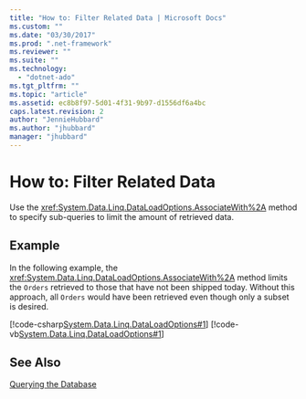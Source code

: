 ```yaml
---
title: "How to: Filter Related Data | Microsoft Docs"
ms.custom: ""
ms.date: "03/30/2017"
ms.prod: ".net-framework"
ms.reviewer: ""
ms.suite: ""
ms.technology: 
  - "dotnet-ado"
ms.tgt_pltfrm: ""
ms.topic: "article"
ms.assetid: ec8b8f97-5d01-4f31-9b97-d1556df6a4bc
caps.latest.revision: 2
author: "JennieHubbard"
ms.author: "jhubbard"
manager: "jhubbard"
---
```

# How to: Filter Related Data
Use the <xref:System.Data.Linq.DataLoadOptions.AssociateWith%2A> method to specify sub-queries to limit the amount of retrieved data.  
  
## Example  
 In the following example, the <xref:System.Data.Linq.DataLoadOptions.AssociateWith%2A> method limits the `Orders` retrieved to those that have not been shipped today. Without this approach, all `Orders` would have been retrieved even though only a subset is desired.  
  
 [!code-csharp[System.Data.Linq.DataLoadOptions#1](../../../../../../samples/snippets/csharp/VS_Snippets_Data/system.data.linq.dataloadoptions/cs/program.cs#1)]
 [!code-vb[System.Data.Linq.DataLoadOptions#1](../../../../../../samples/snippets/visualbasic/VS_Snippets_Data/system.data.linq.dataloadoptions/vb/module1.vb#1)]  
  
## See Also  
 [Querying the Database](../../../../../../docs/framework/data/adonet/sql/linq/querying-the-database.md)
